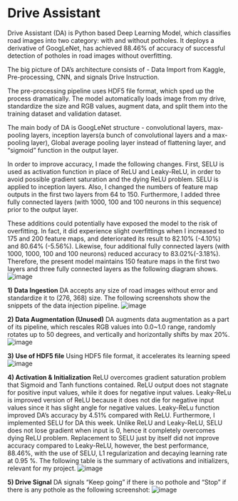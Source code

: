 # Drive Assistant

Drive Assistant (DA) is Python based Deep Learning Model, which classifies road images into two category: with and without potholes.
It deploys a derivative of GoogLeNet, has achieved 88.46% of accuracy of successful detection of potholes in road images without overfitting. 

The big picture of DA’s architecture consists of - Data Import from Kaggle, Pre-processing, CNN, and signals Drive Instruction. 

The pre-processing pipeline uses HDF5 file format, which sped up the process dramatically. The model automatically loads image from my drive, standardize the size and RGB values, augment data, and split them into the training dataset and validation dataset. 

The main body of DA is GoogLeNet structure - convolutional layers, max-pooling layers, inception layers(a bunch of convolutional layers and a max-pooling layer), Global average pooling layer instead of flattening layer, and “sigmoid” function in the output layer. 

In order to improve accuracy, I made the following changes. First, SELU is used as activation function in place of ReLU and Leaky-ReLU, in order to avoid possible gradient saturation and the dying ReLU problem. SELU is applied to inception layers. Also, I changed the numbers of feature map outputs in the first two layers from 64 to 150. Furthermore, I added three fully connected layers (with 1000, 100 and 100 neurons in this sequence) prior to the output layer. 

These additions could potentially have exposed the model to the risk of overfitting. In fact, it did experience slight overfittings when I increased to 175 and 200 feature maps, and deteriorated its result to 82.10% (-4.10%) and 80.64% (-5.56%). Likewise, four additional fully connected layers (with 1000, 1000, 100 and 100 neurons) reduced accuracy to 83.02%(-3.18%). Therefore, the present model maintains 150 feature maps in the first two layers and three fully connected layers as the following diagram shows.
![image](https://user-images.githubusercontent.com/62607343/130621244-2b537868-daa5-4f85-8542-90c3c0e7f688.png)


**1) Data Ingestion**
DA accepts any size of road images without error and standardize it to (276, 368) size.
The following screenshots show the snippets of the data injection pipeline.
![image](https://user-images.githubusercontent.com/62607343/130619846-12cbc509-a5e9-4cb1-a13d-9644dc58bef4.png)

**2) Data Augmentation (Unused)**
DA augments data augmentation as a part of its pipeline, which rescales RGB values into 0.0~1.0 range, randomly rotates up to 50 degrees, and vertically and horizontally shifts by max 20%. ![image](https://user-images.githubusercontent.com/62607343/130620135-23cf3d3e-e0dd-4ad5-a54f-89870d0a710a.png)

**3) Use of HDF5 file**
 Using HDF5 file format, it accelerates its learning speed
![image](https://user-images.githubusercontent.com/62607343/130620029-6bb2db8a-9ac6-48b2-af4f-d46c4064b618.png)

**4) Activation & Initialization**
ReLU overcomes gradient saturation problem that Sigmoid and Tanh functions contained. ReLU output does not stagnate for positive input values, while it does for negative input values. Leaky-ReLu is improved version of ReLU because it does not die for negative input values since it has slight angle for negative values. Leaky-ReLu function improved DA’s accuracy by 4.51% compared with ReLU. Furthermore, I implemented SELU for DA this week. Unlike ReLU and Leaky-ReLU, SELU does not lose gradient when input is 0, hence it completely overcomes dying ReLU problem. Replacement to SELU just by itself did not improve accuracy compared to Leaky-ReLU, however, the best performance, 88.46%, with the use of SELU, L1 regularization and decaying learning rate at 0.95 %. The following table is the summary of activations and initializers, relevant for my project.
![image](https://user-images.githubusercontent.com/62607343/130620404-0a7f6e2c-457d-40f4-8f99-0f2c32a615d8.png)

**5) Drive Signal**
DA signals “Keep going” if there is no pothole and “Stop” if there is any pothole as the following screenshot:
![image](https://user-images.githubusercontent.com/62607343/130619943-6265d902-adce-4589-8916-dc65872a2ae7.png)

